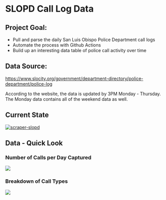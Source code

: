 # SLOPD Call Log Data

## Project Goal: 
  + Pull and parse the daily San Luis Obispo Police Department call logs 
  + Automate the process with Github Actions
  + Build up an interesting data table of police call activity over time

## Data Source:
https://www.slocity.org/government/department-directory/police-department/police-log

According to the website, the data is updated by 3PM Monday - Thursday. The Monday data contains all of the weekend data as well.

## Current State

[![scraper-slopd](https://github.com/nagol/SLOPD_data/actions/workflows/main.yml/badge.svg)](https://github.com/nagol/SLOPD_data/actions/workflows/main.yml)


## Data - Quick Look

### Number of Calls per Day Captured

![](../main/img/time_series_plot.png)


### Breakdown of Call Types

![](../main/img/barchart.png)
